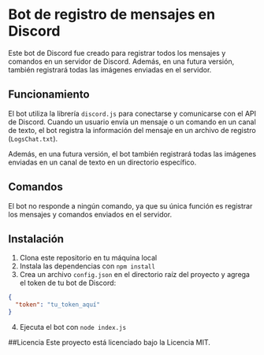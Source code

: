 # Bot de registro de mensajes en Discord

Este bot de Discord fue creado para registrar todos los mensajes y comandos en un servidor de Discord. Además, en una futura versión, también registrará todas las imágenes enviadas en el servidor.

## Funcionamiento

El bot utiliza la librería `discord.js` para conectarse y comunicarse con el API de Discord. Cuando un usuario envía un mensaje o un comando en un canal de texto, el bot registra la información del mensaje en un archivo de registro (`LogsChat.txt`). 

Además, en una futura versión, el bot también registrará todas las imágenes enviadas en un canal de texto en un directorio específico.

## Comandos

El bot no responde a ningún comando, ya que su única función es registrar los mensajes y comandos enviados en el servidor.

## Instalación

1. Clona este repositorio en tu máquina local
2. Instala las dependencias con `npm install`
3. Crea un archivo `config.json` en el directorio raíz del proyecto y agrega el token de tu bot de Discord:

```json
{
  "token": "tu_token_aquí"
}
```
4. Ejecuta el bot con `node index.js`

##Licencia
Este proyecto está licenciado bajo la Licencia MIT.

